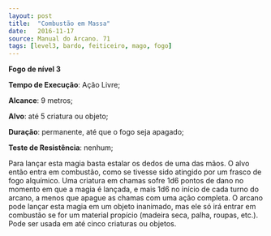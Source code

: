 ```yaml
---
layout: post
title:  "Combustão em Massa"
date:   2016-11-17
source: Manual do Arcano. 71
tags: [level3, bardo, feiticeiro, mago, fogo]
---
```


**Fogo de nível 3**

**Tempo de Execução**: Ação Livre;

**Alcance**: 9 metros;

**Alvo**: até 5 criatura ou objeto;

**Duração**: permanente, até que o fogo seja apagado;

**Teste de Resistência**: nenhum;

Para lançar esta magia basta estalar 
os dedos de uma das mãos. O alvo então 
entra em combustão, como se tivesse sido 
atingido por um frasco de fogo alquímico. Uma criatura em chamas sofre 1d6 
pontos de dano no momento em que a 
magia é lançada, e mais 1d6 no início de 
cada turno do arcano, a menos que apague as chamas com uma ação completa. 
O arcano pode lançar esta magia em um 
objeto inanimado, mas ele só irá entrar 
em combustão se for um material propício (madeira seca, palha, roupas, etc.). 
Pode ser usada em até cinco criaturas ou objetos.

